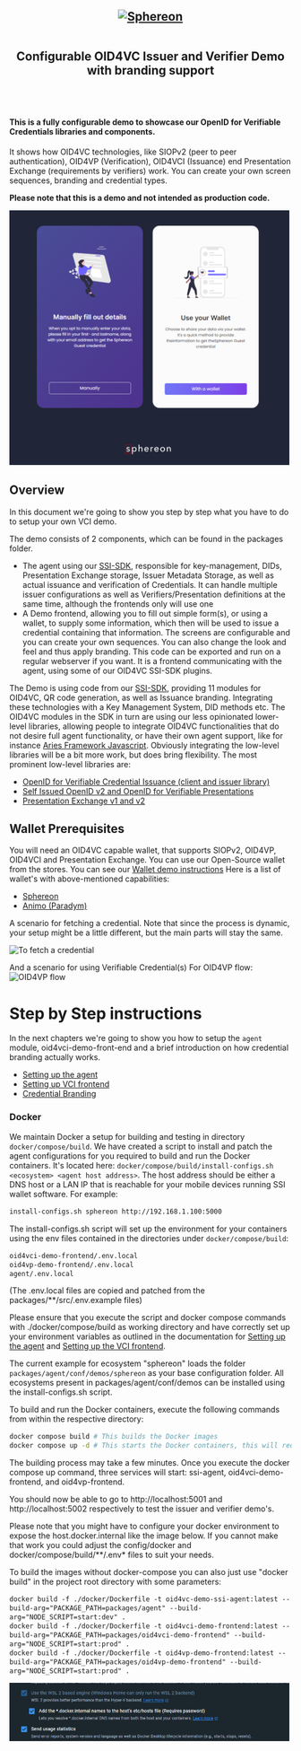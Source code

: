 <h2 style="text-align: center; vertical-align: middle">
    <center><a href="https://www.sphereon.com"><img src="https://sphereon.com/content/themes/sphereon/assets/img/logo.svg" alt="Sphereon" width="320" style="vertical-align: middle" ></a></center>

<br>Configurable OID4VC Issuer and Verifier Demo with branding support      
<br>
<br>
</h2>

#### This is a fully configurable demo to showcase our OpenID for Verifiable Credentials libraries and components.

It shows how OID4VC technologies, like SIOPv2 (peer to peer authentication), OID4VP (Verification), OID4VCI (Issuance)
end Presentation
Exchange (requirements by verifiers) work. You can create your own screen sequences, branding and credential types.

**Please note that this is a demo and not intended as production code.**

<img src="resources/issuer-demo-intro.png" width="500"/>

## Overview

In this document we're going to show you step by step what you have to do to setup your own VCI demo.

The demo consists of 2 components, which can be found in the packages folder.

- The agent using our [SSI-SDK](https://github.com/Sphereon-OpenSource/SSI-SDK), responsible for key-management, DIDs,
  Presentation Exchange storage, Issuer Metadata Storage, as well as
  actual issuance and verification of Credentials. It can handle multiple issuer configurations as well as
  Verifiers/Presentation definitions at the same time, although the frontends only will use one
- A Demo frontend, allowing you to fill out simple form(s), or using a wallet, to supply some information, which
  then will be used to issue a credential containing that information. The screens are configurable and you can create
  your own sequences. You can also change the look and feel and thus apply branding. This code can be exported and run
  on a regular
  webserver if you want. It is a frontend communicating with the agent, using some of our OID4VC SSI-SDK plugins.

The Demo is using code from our [SSI-SDK](https://github.com/Sphereon-OpenSource/SSI-SDK), providing 11 modules for
OID4VC, QR code generation, as well as Issuance branding. Integrating these technologies with a Key Management System,
DID methods etc. The OID4VC modules in the SDK in turn are using our less opinionated lower-level
libraries, allowing people to integrate OID4VC functionalities that do not desire full agent functionality, or have
their own agent support, like for
instance [Aries Framework Javascript](https://github.com/hyperledger/aries-framework-javascript).
Obviously integrating the low-level libraries will be a bit more work, but does bring flexibility.
The most prominent low-level libraries are:

- [OpenID for Verifiable Credential Issuance (client and issuer library)](https://github.com/Sphereon-Opensource/OID4VCI)
- [Self Issued OpenID v2 and OpenID for Verifiable Presentations](https://github.com/Sphereon-Opensource/SIOP-OID4VP)
- [Presentation Exchange v1 and v2](https://github.com/Sphereon-Opensource/PEX)

## Wallet Prerequisites

You will need an OID4VC capable wallet, that supports SIOPv2, OID4VP, OID4VCI and Presentation Exchange. You can use our
Open-Source wallet from the stores. You can see
our [Wallet demo instructions](https://sphereon.com/sphereon-products/sphereon-wallet/sphereon-wallet-demo-instructions/)
Here is a list of wallet's with above-mentioned capabilities:

- [Sphereon](https://github.com/Sphereon-Opensource/ssi-mobile-wallet)
- [Animo (Paradym)](https://github.com/animo/paradym-wallet)

A scenario for fetching a credential. Note that since the process is dynamic, your setup might be a little different,
but the main parts will stay the same.

![To fetch a credential](http://www.plantuml.com/plantuml/proxy?cache=no&src=https://raw.githubusercontent.com/Sphereon-Opensource/OID4VC-demo/buildelop/documents/vci-flow.puml)

And a scenario for using Verifiable Credential(s) For OID4VP flow:
![OID4VP flow](http://www.plantuml.com/plantuml/proxy?cache=no&src=https://raw.githubusercontent.com/Sphereon-Opensource/OID4VC-demo/develop/documents/oid4vp-flow.puml)

# Step by Step instructions
In the next chapters we're going to show you how to setup the `agent` module, oid4vci-demo-front-end and a brief
introduction on how credential branding actually works.

- [Setting up the agent](./documents/agent-setup.md)
- [Setting up VCI frontend](./documents/vci-front-end.md)
- [Credential Branding](./documents/credential-branding.md)

### Docker
We maintain Docker a setup for building and testing in directory `docker/compose/build`.
We have created a script to install and patch the agent configurations for you required to build and run the Docker containers.
It's located here: `docker/compose/build/install-configs.sh <ecosystem> <agent host address>`.
The host address should be either a DNS host or a LAN IP that is reachable for your mobile devices running SSI wallet software. For example:
```bash
install-configs.sh sphereon http://192.168.1.100:5000
```

The install-configs.sh script will set up the environment for your containers using the env files contained in the directories under `docker/compose/build`:
```
oid4vci-demo-frontend/.env.local
oid4vp-demo-frontend/.env.local
agent/.env.local
```
(The .env.local files are copied and patched from the packages/**/src/.env.example files)

Please ensure that you execute the script and docker compose commands with ./docker/compose/build as working directory and have correctly set up your environment
variables as outlined in the documentation for [Setting up the agent](./documents/agent-setup.md) and [Setting up the VCI frontend](./documents/vci-front-end.md).

The current example for ecosystem "sphereon" loads the folder `packages/agent/conf/demos/sphereon` as your base configuration folder.
All ecosystems present in packages/agent/conf/demos can be installed using the install-configs.sh script.  


To build and run the Docker containers, execute the following commands from within the respective directory:
```bash
docker compose build # This builds the Docker images
docker compose up -d # This starts the Docker containers, this will require the .env & config files to be installed
```
The building process may take a few minutes. Once you execute the docker compose up command, three services will start: ssi-agent, oid4vci-demo-frontend, and oid4vp-frontend.

You should now be able to go to http://localhost:5001 and http://localhost:5002 respectively to test the issuer and verifier demo's.

Please note that you might have to configure your docker environment to expose the host.docker.internal like the image
below. If you cannot make that work you could adjust the config/docker and docker/compose/build/**/.env* files to suit your needs.

To build the images without docker-compose you can also just use "docker build" in the project root directory with some parameters:
```shell
docker build -f ./docker/Dockerfile -t oid4vc-demo-ssi-agent:latest --build-arg="PACKAGE_PATH=packages/agent" --build-arg="NODE_SCRIPT=start:dev" .
docker build -f ./docker/Dockerfile -t oid4vci-demo-frontend:latest --build-arg="PACKAGE_PATH=packages/oid4vci-demo-frontend" --build-arg="NODE_SCRIPT=start:prod" .
docker build -f ./docker/Dockerfile -t oid4vp-demo-frontend:latest --build-arg="PACKAGE_PATH=packages/oid4vp-demo-frontend" --build-arg="NODE_SCRIPT=start:prod" .
```
<img src="resources/docker_settings.png" width="500" />

